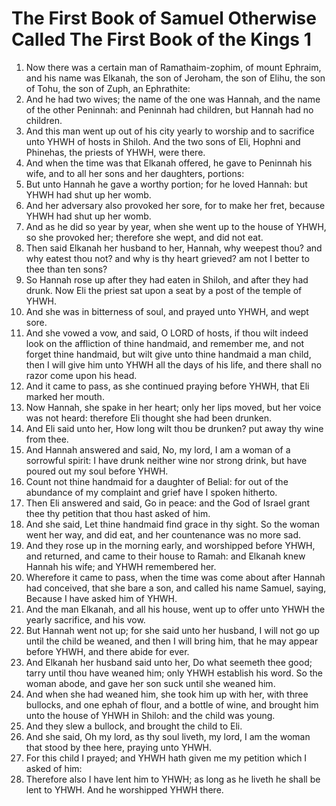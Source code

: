 ﻿# The First Book of Samuel Otherwise Called The First Book of the Kings  1
1. Now there was a certain man of Ramathaim-zophim, of mount Ephraim, and his name was Elkanah, the son of Jeroham, the son of Elihu, the son of Tohu, the son of Zuph, an Ephrathite: 
2. And he had two wives; the name of the one was Hannah, and the name of the other Peninnah: and Peninnah had children, but Hannah had no children. 
3. And this man went up out of his city yearly to worship and to sacrifice unto YHWH of hosts in Shiloh. And the two sons of Eli, Hophni and Phinehas, the priests of YHWH, were there. 
4.  And when the time was that Elkanah offered, he gave to Peninnah his wife, and to all her sons and her daughters, portions: 
5. But unto Hannah he gave a worthy portion; for he loved Hannah: but YHWH had shut up her womb. 
6. And her adversary also provoked her sore, for to make her fret, because YHWH had shut up her womb. 
7. And as he did so year by year, when she went up to the house of YHWH, so she provoked her; therefore she wept, and did not eat. 
8. Then said Elkanah her husband to her, Hannah, why weepest thou? and why eatest thou not? and why is thy heart grieved? am not I better to thee than ten sons? 
9.  So Hannah rose up after they had eaten in Shiloh, and after they had drunk. Now Eli the priest sat upon a seat by a post of the temple of YHWH. 
10. And she was in bitterness of soul, and prayed unto YHWH, and wept sore. 
11. And she vowed a vow, and said, O LORD of hosts, if thou wilt indeed look on the affliction of thine handmaid, and remember me, and not forget thine handmaid, but wilt give unto thine handmaid a man child, then I will give him unto YHWH all the days of his life, and there shall no razor come upon his head. 
12. And it came to pass, as she continued praying before YHWH, that Eli marked her mouth. 
13. Now Hannah, she spake in her heart; only her lips moved, but her voice was not heard: therefore Eli thought she had been drunken. 
14. And Eli said unto her, How long wilt thou be drunken? put away thy wine from thee. 
15. And Hannah answered and said, No, my lord, I am a woman of a sorrowful spirit: I have drunk neither wine nor strong drink, but have poured out my soul before YHWH. 
16. Count not thine handmaid for a daughter of Belial: for out of the abundance of my complaint and grief have I spoken hitherto. 
17. Then Eli answered and said, Go in peace: and the God of Israel grant thee thy petition that thou hast asked of him. 
18. And she said, Let thine handmaid find grace in thy sight. So the woman went her way, and did eat, and her countenance was no more sad. 
19.  And they rose up in the morning early, and worshipped before YHWH, and returned, and came to their house to Ramah: and Elkanah knew Hannah his wife; and YHWH remembered her. 
20. Wherefore it came to pass, when the time was come about after Hannah had conceived, that she bare a son, and called his name Samuel, saying, Because I have asked him of YHWH. 
21. And the man Elkanah, and all his house, went up to offer unto YHWH the yearly sacrifice, and his vow. 
22. But Hannah went not up; for she said unto her husband, I will not go up until the child be weaned, and then I will bring him, that he may appear before YHWH, and there abide for ever. 
23. And Elkanah her husband said unto her, Do what seemeth thee good; tarry until thou have weaned him; only YHWH establish his word. So the woman abode, and gave her son suck until she weaned him. 
24.  And when she had weaned him, she took him up with her, with three bullocks, and one ephah of flour, and a bottle of wine, and brought him unto the house of YHWH in Shiloh: and the child was young. 
25. And they slew a bullock, and brought the child to Eli. 
26. And she said, Oh my lord, as thy soul liveth, my lord, I am the woman that stood by thee here, praying unto YHWH. 
27. For this child I prayed; and YHWH hath given me my petition which I asked of him: 
28. Therefore also I have lent him to YHWH; as long as he liveth he shall be lent to YHWH. And he worshipped YHWH there. 
